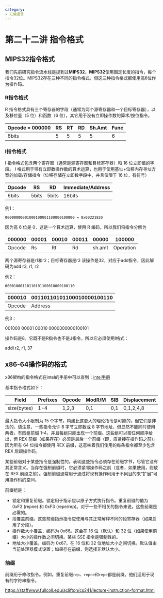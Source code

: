 ```yaml
---
category: 
- 汇编语言
---
```


# 第二十二讲 指令格式


## MIPS32指令格式

我们先前研究指令流水线是提到过**MIPS32**。**MIPS32**使用固定长度的指令，每个指令32位。MIPS32存在三种不同的指令格式，但这三种指令格式都使用高6位作为操作码。

### R指令格式

R 指令格式具有三个寄存器的字段（通常为两个源寄存器和一个目标寄存器），以及移位量（5 位）和函数（6 位），其它用于没有立即操作数的算术/按位指令。

|Opcode = 000000|RS|RT|RD|Sh.Amt|Func|
|--|--|--|--|--|--|
|6bits|5|5|5|5|6|

### I指令格式

I 指令格式包含两个寄存器（通常是源寄存器和目标寄存器）和 16 位立即值的字段。 I 格式用于带有立即数操作数的算术运算，也用于使用基址+位移内存寻址方案的加载/存储指令（位移存储在立即数字段中，并且仅限于 16 位，有符号）

|Opcode|RS|RD|Immediate/Address|
|--|--|--|--|
|6bits|5bits|5bits|16bits|

例1：

```shell
00000000001000100001100000100000 = 0x00221820
```

因为高 6 位是 0，这是一个算术运算，使用 R 编码，所以我们将指令分解为

|000000|00001|00010|00011|00000|100000|
|--|--|--|--|--|--|
|Opcode|Rs|Rt|Rd|sh.amt|Operation|

两个源寄存器是r1和r2；目标寄存器是r3 该操作是32，对应于add指令，因此解码为add r3, r1, r2

例2：

```shell
00001000110110101100010000100110
```

|000010|00110110101100010000100110|
|--|--|
|Opcode|Address|

例3：

001000 00001 00010 0000000000100101

操作码是8，它既不是R指令也不是J指令，所以它必须使用I格式：

addi r2, r1, 37


## x86-64操作码的格式

x86架构的指令格式在intel的手册中可以查到：[intel手册](https://www.intel.cn/content/www/cn/zh/content-details/782158/intel-64-and-ia-32-architectures-software-developer-s-manual-combined-volumes-1-2a-2b-2c-2d-3a-3b-3c-3d-and-4.html)

基本指令格式如下：

|Field|Prefixes|Opcode|ModR/M|SIB|Displacement|Immediate|
|--|--|--|--|--|--|--|
|size(bytes)|1-4|1,2,3|0,1|0,1|0,1,2,4,8|0,1,2,4,8|

最大指令大小限制为 15 个字节。构建比这更大的理论指令是可能的，但它们是非法的。请注意，一些指令允许 8 字节立即数或 8 字节地址，但显然不能同时使用两者。有四组前缀 1-4，并且每组只能出现一个前缀。这些组可以按任何顺序给出，但 REX 前缀（如果存在）必须是最后一个前缀（即，应紧接在操作码之前）。因为所有 64 位指令都使用 REX 前缀，这意味着我们使用的每条指令都至少包含 REX 后跟操作码。

某些前缀对于某些指令是强制性的，表明这些指令必须存在前缀字节，尽管它没有其正常含义。当存在强制前缀时，它必须紧邻操作码之前（或者，如果使用，则放在 REX 前缀之前）。强制前缀通常用于通过将现有操作码用于不同目的来“扩展”可用操作码的空间。

前缀组是：
- 锁定和重复前缀。锁定用于指示应以原子方式执行指令。重复前缀的值为 0xF2 (repne) 和 0xF3 (repe/rep)。对于一些不相关的指令来说，这些前缀是必需的。
- 段覆盖前缀。这些前缀指示指令应使用与其正常解释不同的段寄存器（如果启用了分段）。
- 操作数大小覆盖，编码为 0x66。这会在 16 位（默认）和 32 位（如果使用前缀）大小的操作数之间切换。某些 SSE 指令是强制性的。
- 地址大小覆盖，编码为 0x67。在 16 位和 32 位地址大小之间切换。默认值由当前处理器模式设置；如果存在前缀，则选择非默认大小。


### 前缀

前缀用于修改指令。例如，重复前缀```rep```、```repne```和```repe```都是前缀。他们适用于现有的字符串指令。

https://staffwww.fullcoll.edu/aclifton/cs241/lecture-instruction-format.html